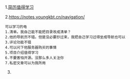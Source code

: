 1.[简历值得学习](https://www.gahing.top/resume/#%E5%9F%BA%E6%9C%AC%E4%BF%A1%E6%81%AF)

2.https://notes.youngkbt.cn/navigation/

```
可以学习的电
1.清单。我自己能不能把目录改成清单？
2.他的导航页不错。但是没必要抄过来，我把自己学习过得坐成导航也可以
3.评论功能不错
4.可以问下他服务器购买的事情
5.项目介绍值得学习
6.不要害怕开源。没那么多人关注你
7.私密文章可以为我所用
```

3.

